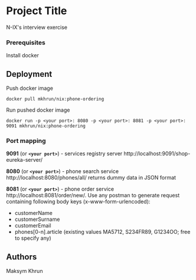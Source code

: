 # Project Title

N-IX's interview exercise

### Prerequisites

Install docker

## Deployment

Push docker image
```
docker pull mkhrun/nix:phone-ordering
```

Run pushed docker image
```
docker run -p <your port>: 8080 -p <your port>: 8081 -p <your port>: 9091 mkhrun/nix:phone-ordering
```

### Port mapping

**9091** (or **`<your port>`**) - services registry server http://localhost:9091/shop-eureka-server/

**8080** (or **`<your port>`**) - phone search service http://localhost:8080/phones/all/ returns dummy data in JSON format

**8081** (or **`<your port>`**) - phone order service http://localhost:8081/order/new/. Use any postman to generate request containing following body keys (x-www-form-urlencoded):
* customerName
* customerSurname
* customerEmail
* phones[0-n].article (existing values MA5712, S234FR89, G1234OO; free to specify any)

## Authors

Maksym Khrun
